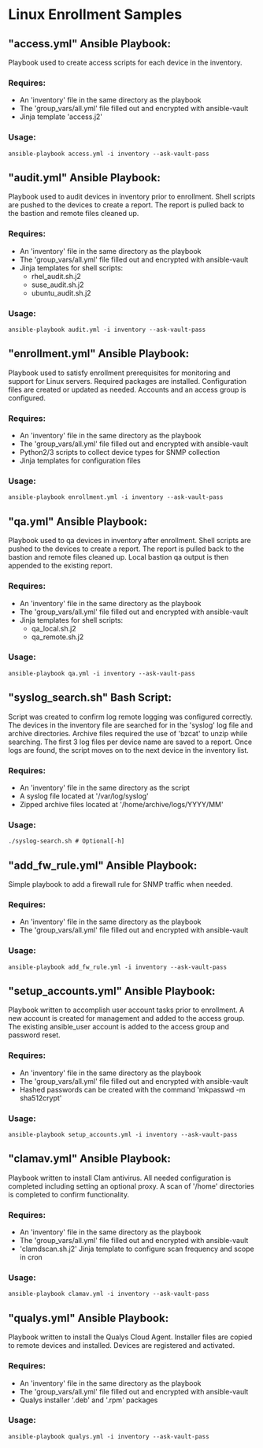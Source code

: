 # Linux Enrollment Samples

## "access.yml" Ansible Playbook:
Playbook used to create access scripts for each device in the inventory.

### Requires:

 - An 'inventory' file in the same directory as the playbook
 - The 'group_vars/all.yml' file filled out and encrypted with ansible-vault
 - Jinja template 'access.j2'

### Usage:

```ansible-playbook access.yml -i inventory --ask-vault-pass```

## "audit.yml" Ansible Playbook:
Playbook used to audit devices in inventory prior to enrollment.
Shell scripts are pushed to the devices to create a report.
The report is pulled back to the bastion and remote files cleaned up.

### Requires:

 - An 'inventory' file in the same directory as the playbook
 - The 'group_vars/all.yml' file filled out and encrypted with ansible-vault
 - Jinja templates for shell scripts:
     - rhel_audit.sh.j2
     - suse_audit.sh.j2
     - ubuntu_audit.sh.j2

### Usage:

```ansible-playbook audit.yml -i inventory --ask-vault-pass```

## "enrollment.yml" Ansible Playbook:
Playbook used to satisfy enrollment prerequisites for monitoring and support for Linux servers.
Required packages are installed. Configuration files are created or updated as needed.
Accounts and an access group is configured.

### Requires:

 - An 'inventory' file in the same directory as the playbook
 - The 'group_vars/all.yml' file filled out and encrypted with ansible-vault
 - Python2/3 scripts to collect device types for SNMP collection <Files Omitted>
 - Jinja templates for configuration files <Files Omitted>

### Usage:

```ansible-playbook enrollment.yml -i inventory --ask-vault-pass```

## "qa.yml" Ansible Playbook:
Playbook used to qa devices in inventory after enrollment.
Shell scripts are pushed to the devices to create a report.
The report is pulled back to the bastion and remote files cleaned up.
Local bastion qa output is then appended to the existing report.

### Requires:

 - An 'inventory' file in the same directory as the playbook
 - The 'group_vars/all.yml' file filled out and encrypted with ansible-vault
 - Jinja templates for shell scripts:
     - qa_local.sh.j2
     - qa_remote.sh.j2

### Usage:

```ansible-playbook qa.yml -i inventory --ask-vault-pass```

## "syslog_search.sh" Bash Script:
Script was created to confirm log remote logging was configured correctly. 
The devices in the inventory file are searched for in the 'syslog' log file and archive directories.
Archive files required the use of 'bzcat' to unzip while searching.
The first 3 log files per device name are saved to a report. 
Once logs are found, the script moves on to the next device in the inventory list.

### Requires:

 - An 'inventory' file in the same directory as the script
 - A syslog file located at '/var/log/syslog' 
 - Zipped archive files located at '/home/archive/logs/YYYY/MM'

 ### Usage:

 ```./syslog-search.sh # Optional[-h]```

## "add_fw_rule.yml" Ansible Playbook:
Simple playbook to add a firewall rule for SNMP traffic when needed.

### Requires:

 - An 'inventory' file in the same directory as the playbook
 - The 'group_vars/all.yml' file filled out and encrypted with ansible-vault

### Usage:

```ansible-playbook add_fw_rule.yml -i inventory --ask-vault-pass```

## "setup_accounts.yml" Ansible Playbook:
Playbook written to accomplish user account tasks prior to enrollment. 
A new account is created for management and added to the access group. 
The existing ansible_user account is added to the access group and password reset. 

### Requires:

 - An 'inventory' file in the same directory as the playbook
 - The 'group_vars/all.yml' file filled out and encrypted with ansible-vault
 - Hashed passwords can be created with the command 'mkpasswd -m sha512crypt'

### Usage:

```ansible-playbook setup_accounts.yml -i inventory --ask-vault-pass```

## "clamav.yml" Ansible Playbook:
Playbook written to install Clam antivirus. 
All needed configuration is completed including setting an optional proxy.
A scan of '/home' directories is completed to confirm functionality.

### Requires:

 - An 'inventory' file in the same directory as the playbook
 - The 'group_vars/all.yml' file filled out and encrypted with ansible-vault
 - 'clamdscan.sh.j2' Jinja template to configure scan frequency and scope in cron

### Usage:

```ansible-playbook clamav.yml -i inventory --ask-vault-pass```

## "qualys.yml" Ansible Playbook:
Playbook written to install the Qualys Cloud Agent.
Installer files are copied to remote devices and installed. 
Devices are registered and activated.

### Requires:

 - An 'inventory' file in the same directory as the playbook
 - The 'group_vars/all.yml' file filled out and encrypted with ansible-vault
 - Qualys installer '.deb' and '.rpm' packages <Files Omitted>

### Usage:

```ansible-playbook qualys.yml -i inventory --ask-vault-pass```